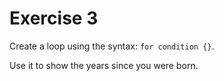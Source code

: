 # Exercise 3

Create a loop using the syntax: `for condition {}`.

Use it to show the years since you were born.
